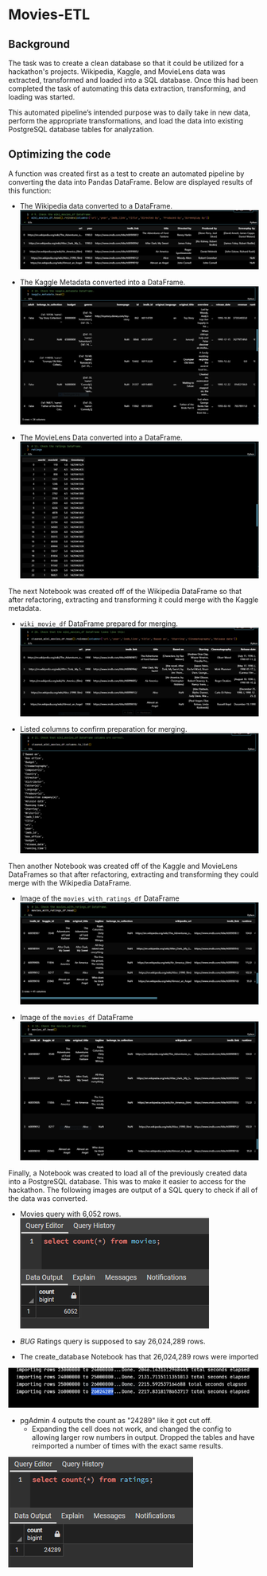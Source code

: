 # Movies-ETL


## Background
The task was to create a clean database so that it could be utilized for a hackathon's projects. Wikipedia, Kaggle, and MovieLens data was extracted, transformed and loaded into a SQL database. Once this had been completed the task of automating this data extraction, transforming, and loading was started.

This automated pipeline’s intended purpose was to daily take in new data, perform the appropriate transformations, and load the data into existing PostgreSQL database tables for analyzation.
<br>


## Optimizing the code

A function was created first as a test to create an automated pipeline by converting the data into Pandas DataFrame. Below are displayed results of this function:

- The Wikipedia data converted to a DataFrame.
![wiki_movies_df](/Resources/wiki_movies_df.png)

- The Kaggle Metadata converted into a DataFrame.
![wiki_movies_df](/Resources/kaggle_metadata.png)

- The MovieLens Data converted into a DataFrame.
![wiki_movies_df](/Resources/ratings.png)

The next Notebook was created off of the Wikipedia DataFrame so that after refactoring, extracting and transforming it could merge with the Kaggle metadata.

- `wiki_movie_df` DataFrame prepared for merging.
![wiki_movies_df](/Resources/cleaned_wiki_movies_df.png)

- Listed columns to confirm preparation for merging.
![wiki_movies_df_columns](/Resources/wiki_movies_df_columns.png)


Then another Notebook was created off of the Kaggle and MovieLens DataFrames so that after refactoring, extracting and transforming they could merge with the Wikipedia DataFrame.

- Image of the `movies_with_ratings_df` DataFrame
![movies_with_ratings_df](/Resources/movies_with_ratings_df.png)


- Image of the `movies_df` DataFrame
![movies_df](/Resources/movies_df.png)


Finally, a Notebook was created to load all of the previously created data into a PostgreSQL database. This was to make it easier to access for the hackathon. The following images are output of a SQL query to check if all of the data was converted.

- Movies query with 6,052 rows.
![movies_query](/Resources/movies_query.png)


- *BUG* Ratings query is supposed to say 26,024,289 rows. 

- The create_database Notebook has that 26,024,289 rows were imported

![row_imported_from_nb](/Resources/26024289_rows_imported_proof.png)

- pgAdmin 4 outputs the count as "24289" like it got cut off. 
  - Expanding the cell does not work, and changed the config to allowing larger row numbers in output. Dropped the tables and have reimported a number of times with the exact same results.

![ratings_query](/Resources/ratings_query.png)






<!-- With this the hackathon has a clean and reliable dataset to be analyzed for their projects. -->
